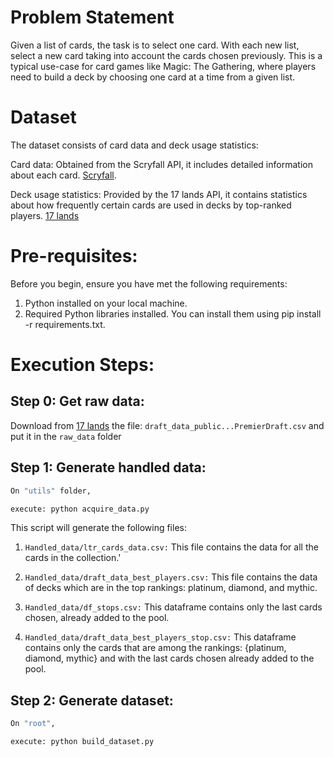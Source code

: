 Problem Statement
========================================

 Given a list of cards, the task is to select one card. With each new list, select a new card taking into account the cards chosen previously. This is a typical use-case for card games like Magic: The Gathering, where players need to build a deck by choosing one card at a time from a given list.
# Dataset
 The dataset consists of card data and deck usage statistics:

Card data: Obtained from the Scryfall API, it includes detailed information about each card. [Scryfall](https://scryfall.com/docs/api).

Deck usage statistics: Provided by the 17 lands API, it contains statistics about how frequently certain cards are used in decks by top-ranked players.  [17 lands](https://www.17lands.com/public_datasets)

# Pre-requisites:
Before you begin, ensure you have met the following requirements:

1. Python installed on your local machine.
2. Required Python libraries installed. You can install them using pip install -r requirements.txt.

# Execution Steps:

## Step 0: Get raw data:
   Download from [17 lands](https://www.17lands.com/public_datasets) the file: `draft_data_public...PremierDraft.csv` and put it in the `raw_data` folder 

## Step 1: Generate handled data:
```bash
On "utils" folder,

execute: python acquire_data.py
```
This script will generate the following files:
    
1. `Handled_data/ltr_cards_data.csv:` This file contains the data for all the cards in the collection.'

2.  `Handled_data/draft_data_best_players.csv:` This file contains the data of decks which are in the top rankings: platinum, diamond, and mythic.
    
3. `Handled_data/df_stops.csv:` This dataframe contains only the last cards chosen, already added to the pool.
    
4.  `Handled_data/draft_data_best_players_stop.csv:` This dataframe contains only the cards that are among the rankings: {platinum, diamond, mythic} and with the last cards chosen already added to the pool.

## Step 2: Generate dataset:

```bash
On "root",

execute: python build_dataset.py
```